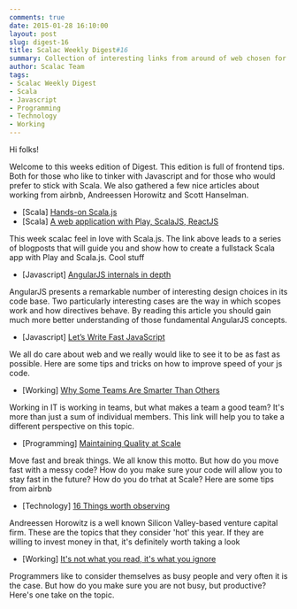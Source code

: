 ```yaml
---
comments: true
date: 2015-01-28 16:10:00
layout: post
slug: digest-16
title: Scalac Weekly Digest#16
summary: Collection of interesting links from around of web chosen for you by Scalac team
author: Scalac Team
tags:
- Scalac Weekly Digest
- Scala
- Javascript
- Programming
- Technology
- Working
---
```


Hi folks! 

Welcome to this weeks edition of Digest. This edition is full of frontend tips. Both for those who like to tinker with Javascript and for those who would prefer to stick with Scala. We also gathered a few nice articles about working from airbnb, 
Andreessen Horowitz and Scott Hanselman.

* \[Scala\] [Hands-on Scala.js](http://lihaoyi.github.io/hands-on-scala-js/#Hands-onScala.js)
* \[Scala\] [A web application with Play, ScalaJS, ReactJS](http://www.wayofquality.de/scala/play/scalajs/reactjs/castillo-01-initial-setup/)

This week scalac feel in love with Scala.js. The link above leads to a series of blogposts that will guide you and show how to create a fullstack Scala app with Play and Scala.js. Cool stuff

* \[Javascript\] [AngularJS internals in depth](http://www.smashingmagazine.com/2015/01/22/angularjs-internals-in-depth/)

AngularJS presents a remarkable number of interesting design choices in its code base. Two particularly interesting cases are the way in which scopes work and how directives behave. By reading this article you should gain much more better understanding of those fundamental AngularJS concepts.

* \[Javascript\] [Let’s Write Fast JavaScript](https://medium.com/the-javascript-collection/lets-write-fast-javascript-2b03c5575d9e) 

We all do care about web and we really would like to see it to be as fast as possible. Here are some tips and tricks on how to improve speed of your js code.

* \[Working\] [Why Some Teams Are Smarter Than Others](http://www.nytimes.com/2015/01/18/opinion/sunday/why-some-teams-are-smarter-than-others.html)

Working in IT is working in teams, but what makes a team a good team? It's more than just a sum of individual members. This link will help you to take a different perspective on this topic.

* \[Programming\] [Maintaining Quality at Scale](http://nerds.airbnb.com/maintaining-quality-scale/)

Move fast and break things. We all know this motto. But how do you move fast with a messy code? How do you make sure your code will allow you to stay fast in the future? How do you do trhat at Scale? Here are some tips from airbnb

* \[Technology\] [16 Things worth observing](http://a16z.com/2015/01/22/16-things/)

Andreessen Horowitz is a well known Silicon Valley-based venture capital firm. These are the topics that they consider 'hot' this year. If they are willing to invest money in that, it's definitely worth taking a look

* \[Working\] [It's not what you read, it's what you ignore](https://www.youtube.com/watch?v=IWPgUn8tL8s)

Programmers like to consider themselves as busy people and very often it is the case. But how do you make sure you are not busy, but productive? Here's one take on the topic. 

